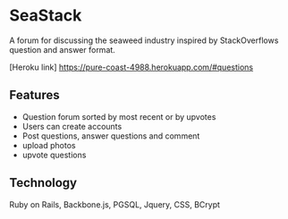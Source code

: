 # SeaStack

A forum for discussing the seaweed industry inspired by StackOverflows question
and answer format.

[Heroku link] https://pure-coast-4988.herokuapp.com/#questions

[heroku]: https://pure-coast-4988.herokuapp.com/#questions

## Features
  - Question forum sorted by most recent or by upvotes
  - Users can create accounts
  - Post questions, answer questions and comment
  - upload photos
  - upvote questions


## Technology
  Ruby on Rails, Backbone.js, PGSQL, Jquery, CSS, BCrypt





<!-- rm ~/.ssh/id_rsa.pub
heroku login
ssh-keygen -t rsa -b 4096 -C "bbraelan@gmail.com"
heroku keys:add
git remote add heroku git@heroku.com:pure-coast-4988.git
git push heroku master
heroku open -->
